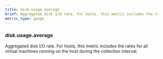 ```yaml
---
title: disk.usage.average
brief: Aggregated disk I/O rate. For hosts, this metric includes the rates for all virtual machines running on the host during the collection interval.
metric_type: gauge
---
```

### disk.usage.average

Aggregated disk I/O rate. For hosts, this metric includes the rates for all virtual machines running on the host during the collection interval.